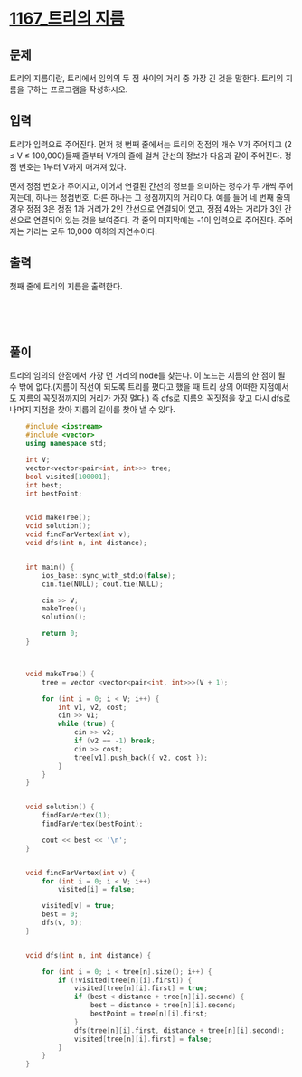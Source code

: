 # [1167_트리의 지름](https://www.acmicpc.net/problem/1167)

## 문제
트리의 지름이란, 트리에서 임의의 두 점 사이의 거리 중 가장 긴 것을 말한다. 트리의 지름을 구하는 프로그램을 작성하시오.

## 입력
트리가 입력으로 주어진다. 먼저 첫 번째 줄에서는 트리의 정점의 개수 V가 주어지고 (2 ≤ V ≤ 100,000)둘째 줄부터 V개의 줄에 걸쳐 간선의 정보가 다음과 같이 주어진다. 정점 번호는 1부터 V까지 매겨져 있다.

먼저 정점 번호가 주어지고, 이어서 연결된 간선의 정보를 의미하는 정수가 두 개씩 주어지는데, 하나는 정점번호, 다른 하나는 그 정점까지의 거리이다. 예를 들어 네 번째 줄의 경우 정점 3은 정점 1과 거리가 2인 간선으로 연결되어 있고, 정점 4와는 거리가 3인 간선으로 연결되어 있는 것을 보여준다. 각 줄의 마지막에는 -1이 입력으로 주어진다. 주어지는 거리는 모두 10,000 이하의 자연수이다.

## 출력
첫째 줄에 트리의 지름을 출력한다.

&nbsp;

&nbsp;

## 풀이
트리의 임의의 한점에서 가장 먼 거리의 node를 찾는다. 이 노드는 지름의 한 점이 될 수 밖에 없다.(지름이 직선이 되도록 트리를 폈다고 했을 때 트리 상의 어떠한 지점에서도 지름의 꼭짓점까지의 거리가 가장 멀다.) 즉 dfs로 지름의 꼭짓점을 찾고 다시 dfs로 나머지 지점을 찾아 지름의 길이를 찾아 낼 수 있다. 

```C++
	#include <iostream>
	#include <vector>
	using namespace std;

	int V;
	vector<vector<pair<int, int>>> tree;
	bool visited[100001];
	int best;
	int bestPoint;


	void makeTree();
	void solution();
	void findFarVertex(int v);
	void dfs(int n, int distance);


	int main() {
		ios_base::sync_with_stdio(false);
		cin.tie(NULL); cout.tie(NULL);

		cin >> V;
		makeTree();
		solution();

		return 0;
	}



	void makeTree() {
		tree = vector <vector<pair<int, int>>>(V + 1);

		for (int i = 0; i < V; i++) {
			int v1, v2, cost;
			cin >> v1;
			while (true) {
				cin >> v2;
				if (v2 == -1) break;
				cin >> cost;
				tree[v1].push_back({ v2, cost });
			}	
		}
	}


	void solution() {
		findFarVertex(1);
		findFarVertex(bestPoint);

		cout << best << '\n';
	}


	void findFarVertex(int v) {
		for (int i = 0; i < V; i++)
			visited[i] = false;

		visited[v] = true;
		best = 0;
		dfs(v, 0);
	}


	void dfs(int n, int distance) {

		for (int i = 0; i < tree[n].size(); i++) {
			if (!visited[tree[n][i].first]) {
				visited[tree[n][i].first] = true;
				if (best < distance + tree[n][i].second) {
					best = distance + tree[n][i].second;
					bestPoint = tree[n][i].first;
				}
				dfs(tree[n][i].first, distance + tree[n][i].second);
				visited[tree[n][i].first] = false;
			}
		}
	}
```